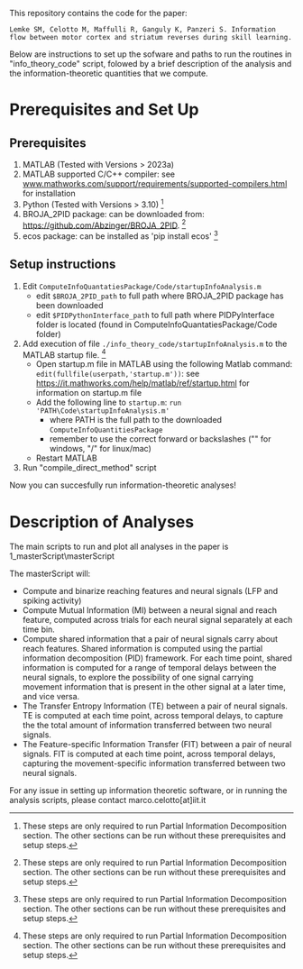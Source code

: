 This repository contains the code for the paper: 

	Lemke SM, Celotto M, Maffulli R, Ganguly K, Panzeri S. Information flow between motor cortex and striatum reverses during skill learning.

Below are instructions to set up the sofware and paths to run the routines in "info_theory_code" script, folowed by a brief description of the analysis and the information-theoretic quantities that we compute.

# Prerequisites and Set Up

## Prerequisites

1. MATLAB (Tested with Versions > 2023a)
2. MATLAB supported C/C++ compiler: see www.mathworks.com/support/requirements/supported-compilers.html for installation
3. Python (Tested with Versions > 3.10) [^+]
4. BROJA_2PID package: can be downloaded from: https://github.com/Abzinger/BROJA_2PID. [^+]
5. ecos package: can be installed as 'pip install ecos' [^+]

## Setup instructions
1. Edit `ComputeInfoQuantatiesPackage/Code/startupInfoAnalysis.m`
    - edit `$BROJA_2PID_path` to full path where BROJA_2PID package has been downloaded
    - edit `$PIDPythonInterface_path` to full path where PIDPyInterface folder is located (found in ComputeInfoQuantatiesPackage/Code folder)
2. Add execution of file `./info_theory_code/startupInfoAnalysis.m` to the MATLAB startup file. [^+]
    - Open startup.m file in MATLAB using the following Matlab command: `edit(fullfile(userpath,'startup.m'))`: see https://it.mathworks.com/help/matlab/ref/startup.html for information on startup.m file
    - Add the following line to `startup.m`: `run 'PATH\Code\startupInfoAnalysis.m'`
      - where PATH is the full path to the downloaded `ComputeInfoQuantitiesPackage`
      - remember to use the correct forward or backslashes ("\" for windows, "/" for linux/mac)
    - Restart MATLAB
3. Run "compile_direct_method" script

Now you can succesfully run information-theoretic analyses!

[^+]: These steps are only required to run Partial Information Decomposition section. The other sections can be run without these prerequisites and setup steps.

# Description of Analyses
The main scripts to run and plot all analyses in the paper is 1_masterScript\masterScript

The masterScript will:
- Compute and binarize reaching features and neural signals (LFP and spiking activity)
- Compute Mutual Information (MI) between a neural signal and reach feature, computed across trials for each neural signal separately 
  at each time bin.
- Compute shared information that a pair of neural signals carry  about reach features. Shared information is computed using 
  the partial information decomposition (PID) framework. For each time  point, shared information is computed for a range of temporal delays  between the neural signals, to explore the possibility of one signal  carrying movement information that is present in the other signal at a  later time, and vice versa.
- The Transfer Entropy Information (TE) between a pair of neural signals. TE is computed at each time point, across temporal delays, to capture the the total amount of information transferred between two neural signals.
- The Feature-specific Information Transfer (FIT) between a pair of neural signals. FIT is computed at each time point, across temporal delays,  capturing the movement-specific information transferred between two neural signals.

For any issue in setting up information theoretic software, or in running the analysis scripts, please contact marco.celotto[at]iit.it